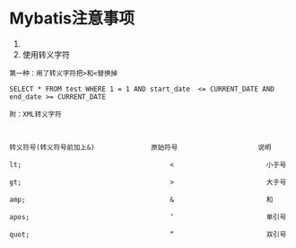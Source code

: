 # Mybatis注意事项

1.  <![CDATA[ when min(starttime)<='12:00' and max(endtime)<='12:00' ]]> 
2. 使用转义字符

```mybatis
第一种：用了转义字符把>和<替换掉

SELECT * FROM test WHERE 1 = 1 AND start_date  <= CURRENT_DATE AND end_date >= CURRENT_DATE

附：XML转义字符

 

转义符号(转义符号前加上&)     			原始符号					说明

lt;										<						小于号

gt;										>						大于号

amp;									&						和

apos;									‘						单引号

quot;									“						双引号


```



